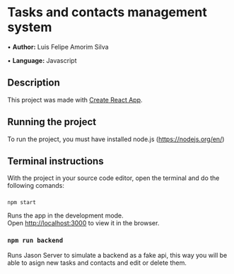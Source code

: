 <h1>Tasks and contacts management system</h1>
<p>&bull; <strong>Author:</strong> Luis Felipe Amorim Silva</p>
<p>&bull; <strong>Language:</strong> Javascript</p>

## Description
This project was made with [Create React App](https://create-react-app.dev/).


## Running the project

To run the project, you must have installed node.js (https://nodejs.org/en/)

## Terminal instructions

With the project in your source code editor, open the terminal and do the following comands:

### 
```
npm start
```

Runs the app in the development mode.\
Open [http://localhost:3000](http://localhost:3000) to view it in the browser.

### ```npm run backend```

Runs Jason Server to simulate a backend as a fake api,
this way you will be able to asign new tasks and contacts and
edit or delete them.

